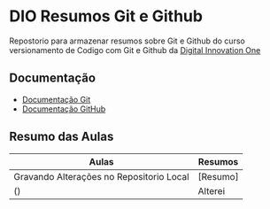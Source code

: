 # DIO Resumos Git e Github

Repostorio para armazenar resumos sobre Git e Github do curso versionamento de Codigo com Git e Github da
[Digital Innovation One](https://www.dio.me/)

## Documentação
- [Documentação Git](https://git-scm.com/)
- [Documentação GitHub](https://github.com/)

## Resumo das Aulas
|Aulas | Resumos |
|-------|--------|
| Gravando Alterações no Repositorio Local | [Resumo]
() |Alterei 
